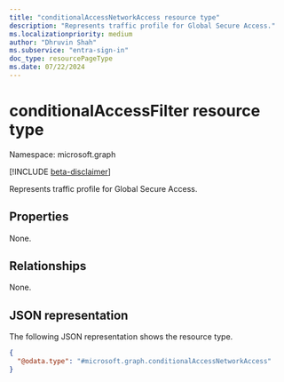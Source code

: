 ```yaml
---
title: "conditionalAccessNetworkAccess resource type"
description: "Represents traffic profile for Global Secure Access."
ms.localizationpriority: medium
author: "Dhruvin Shah"
ms.subservice: "entra-sign-in"
doc_type: resourcePageType
ms.date: 07/22/2024
---
```


# conditionalAccessFilter resource type

Namespace: microsoft.graph

[!INCLUDE [beta-disclaimer](../../includes/beta-disclaimer.md)]

Represents traffic profile for Global Secure Access.

## Properties

None.

## Relationships

None.

## JSON representation

The following JSON representation shows the resource type.

<!-- { "blockType": "resource", "@odata.type": "microsoft.graph.conditionalAccessNetworkAccess" } -->

```json
{
  "@odata.type": "#microsoft.graph.conditionalAccessNetworkAccess"
}
```